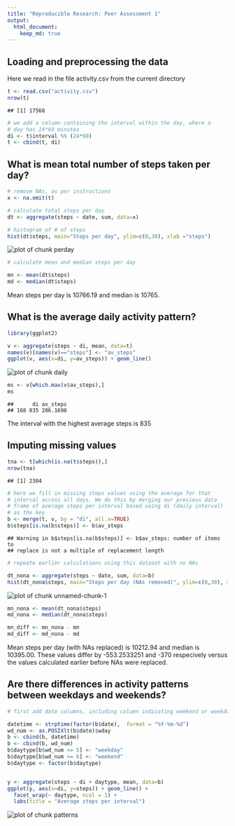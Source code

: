 ```yaml
---
title: "Reproducible Research: Peer Assessment 1"
output: 
  html_document:
    keep_md: true
---
```




## Loading and preprocessing the data

Here we read in the file activity.csv from the current directory


```r
t <- read.csv("activity.csv")
nrow(t)
```

```
## [1] 17568
```

```r
# we add a column containing the interval within the day, where a
# day has 24*60 minutes
di <- t$interval %% (24*60)
t <- cbind(t, di)
```


## What is mean total number of steps taken per day?


```r
# remove NAs, as per instructions
x <- na.omit(t)

# calculate total steps per day
dt <- aggregate(steps ~ date, sum, data=x)

# histogram of # of steps
hist(dt$steps, main="Steps per day", ylim=c(0,30), xlab ="steps")
```

![plot of chunk perday](figure/perday-1.png) 

```r
# calculate mean and median steps per day

mn <- mean(dt$steps) 
md <- median(dt$steps) 
```

Mean steps per day is 10766.19 and median is 10765.


## What is the average daily activity pattern?


```r
library(ggplot2)

v <- aggregate(steps ~ di, mean, data=t)
names(v)[names(v)=="steps"] <- "av_steps"
ggplot(v, aes(x=di, y=av_steps)) + geom_line()
```

![plot of chunk daily](figure/daily-1.png) 

```r
ms <- v[which.max(v$av_steps),]
ms
```

```
##      di av_steps
## 168 835 206.1698
```

The interval with the highest average steps is 835

## Imputing missing values


```r
tna <- t[which(is.na(t$steps)),]
nrow(tna)
```

```
## [1] 2304
```

```r
# here we fill in missing steps values using the average for that
# interval across all days. We do this by merging our previous data
# frame of average steps per interval based using di (daily interval)
# as the key
b <- merge(t, v, by = "di", all.x=TRUE)
b$steps[is.na(b$steps)] <- b$av_steps
```

```
## Warning in b$steps[is.na(b$steps)] <- b$av_steps: number of items to
## replace is not a multiple of replacement length
```

```r
# repeate earlier calculations using this dataset with no NAs

dt_nona <- aggregate(steps ~ date, sum, data=b)
hist(dt_nona$steps, main="Steps per day (NAs removed)", ylim=c(0,30), xlab ="steps")
```

![plot of chunk unnamed-chunk-1](figure/unnamed-chunk-1-1.png) 

```r
mn_nona <- mean(dt_nona$steps) 
md_nona <- median(dt_nona$steps)

mn_diff <- mn_nona - mn
md_diff <- md_nona - md
```

Mean steps per day (with NAs replaced) is 10212.94 and median is 10395.00. These values differ by -553.2533251 and -370 respecively versus the values calculated earlier before NAs were replaced.


## Are there differences in activity patterns between weekdays and weekends?


```r
# first add date columns, including column indicating weekend or weekday. Note that wd_num = 1 for Mondays.

datetime <- strptime(factor(b$date),  format = "%Y-%m-%d")
wd_num <- as.POSIXlt(b$date)$wday
b <- cbind(b, datetime)
b <- cbind(b, wd_num)
b$daytype[b$wd_num <= 5] <- "weekday"
b$daytype[b$wd_num >= 6] <- "weekend"
b$daytype <- factor(b$daytype)


y <- aggregate(steps ~ di + daytype, mean, data=b)
ggplot(y, aes(x=di, y=steps)) + geom_line() +
  facet_wrap(~ daytype, ncol = 1) +
  labs(title = "Average steps per interval")
```

![plot of chunk patterns](figure/patterns-1.png) 






